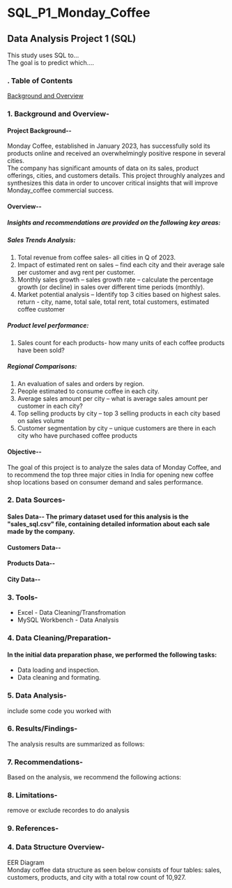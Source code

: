 # SQL_P1_Monday_Coffee
## Data Analysis Project 1 (SQL)

This study uses SQL to…
<br>
The goal is to predict which….

### . Table of Contents
[Background and Overview](#1.Background-and-Overview-)


### 1. Background and Overview- 
#### Project Background--
Monday Coffee, established in January 2023, has successfully sold its products online and received an overwhelmingly positive respone in several cities.
<br>
The company has significant amounts of data on its sales, product offerings, cities, and customers details. This project throughly analyzes and synthesizes this data in order to uncover critical insights that will improve Monday_coffee commercial success.

#### Overview--
##### Insights and recommendations are provided on the following key areas:

##### Sales Trends Analysis: 
1.	Total revenue from coffee sales- all cities in Q of 2023.
2.	Impact of estimated rent on sales – find each city and their average sale per customer and avg rent per customer.
3.	Monthly sales growth – sales growth rate – calculate the percentage growth (or decline) in sales over different time periods (monthly).
4.	Market potential analysis – Identify top 3 cities based on highest sales. return - city, name, total sale, total rent, total customers, estimated coffee customer

##### Product level performance:
1.	Sales count for each products- how many units of each coffee products have been sold?

##### Regional Comparisons:
1.	An evaluation of sales and orders by region.
2.	People estimated to consume coffee in each city.
3.	Average sales amount per city – what is average sales amount per customer in each city?
4.	Top selling products by city – top 3 selling products in each city based on sales volume
5.	Customer segmentation by city – unique customers are there in each city who have purchased coffee products

#### Objective--
The goal of this project is to analyze the sales data of Monday Coffee, and to recommend the top three major cities in India for opening new coffee shop locations based on consumer demand and sales performance.

### 2. Data Sources-
#### Sales Data--  The primary dataset used for this analysis is the "sales_sql.csv" file, containing detailed information about each sale made by the company.
#### Customers Data--
#### Products Data--
#### City Data--

### 3. Tools-
- Excel - Data Cleaning/Transfromation
- MySQL Workbench - Data Analysis

### 4. Data Cleaning/Preparation-
#### In the initial data preparation phase, we performed the following tasks:
- Data loading and inspection.
- Data cleaning and formating.

### 5. Data Analysis-
include some code you worked with

### 6. Results/Findings-
The analysis results are summarized as follows:

### 7. Recommendations-
Based on the analysis, we recommend the following actions:

### 8. Limitations-
remove or exclude recordes to do analysis

### 9. References-

### 4.	Data Structure Overview-
EER Diagram
<br>
Monday coffee data structure as seen below consists of four tables: sales, customers, products, and city with a total row count of 10,927.
